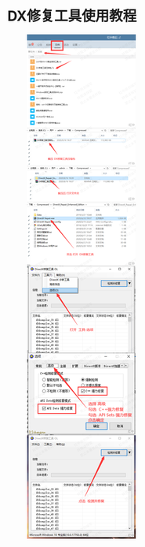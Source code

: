 # DX修复工具使用教程



<figure><img src=".gitbook/assets/image (2) (1).png" alt=""><figcaption></figcaption></figure>
